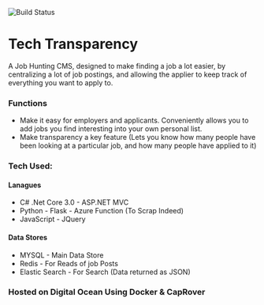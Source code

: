 ![Build Status](https://dev.azure.com/Avaneesa/Job%20Transparency/_apis/build/status/RedGhoul.JobTransparency?branchName=master)

# Tech Transparency

A Job Hunting CMS, designed to make finding a job a lot easier, by centralizing a lot of job postings, and allowing the applier to keep track of everything you want to apply to.

### Functions

- Make it easy for employers and applicants. Conveniently allows you to add jobs you find interesting into your own personal list.
- Make transparency a key feature (Lets you know how many people have been looking at a particular job, and how many people have applied to it)

### Tech Used:

#### Lanagues

- C# .Net Core 3.0 - ASP.NET MVC
- Python - Flask - Azure Function (To Scrap Indeed)
- JavaScript - JQuery

#### Data Stores

- MYSQL - Main Data Store
- Redis - For Reads of job Posts
- Elastic Search - For Search (Data returned as JSON)

### Hosted on Digital Ocean Using Docker & CapRover
